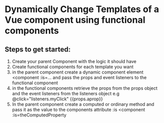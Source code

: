 # Dynamically Change Templates of a Vue component using functional components

## Steps to get started:
1. Create your parent Component with the logic it should have
2. Create functional components for each template you want 
3. in the parent component create a dynamic component element 
    <component :is=...
 and pass the props and event listeners to the functional component
4. in the functional components retrieve the props from the props object and the event listeners from the listeners object e.g
  @click="listeners.myClick"
  {{props.aprop}}
5. In the parent component create a computed or ordinary method and pass it as the value to the components attribute :is <component :is=theComputedProperty
